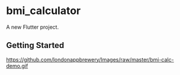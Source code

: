 # bmi_calculator

A new Flutter project.

## Getting Started

https://github.com/londonappbrewery/Images/raw/master/bmi-calc-demo.gif
